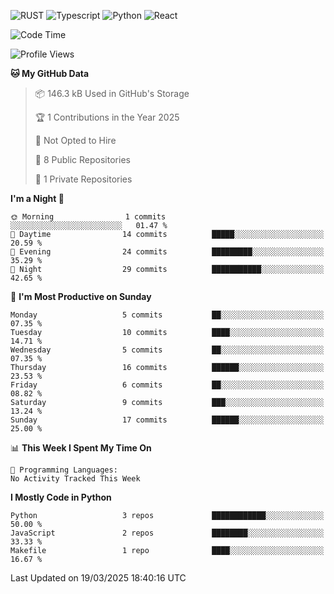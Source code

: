 ![RUST](https://img.shields.io/badge/-Rust-141414?style=flat&logo=rust)
![Typescript](https://img.shields.io/badge/-Typescript-141414?style=flat&logo=typescript)
![Python](https://img.shields.io/badge/-Python-141414?style=flat&logo=python)
![React](https://img.shields.io/badge/-React-141414?style=flat&logo=react)

<!--START_SECTION:waka-->
![Code Time](http://img.shields.io/badge/Code%20Time-636%20hrs%2018%20mins-blue)

![Profile Views](http://img.shields.io/badge/Profile%20Views-0-blue)

**🐱 My GitHub Data** 

> 📦 146.3 kB Used in GitHub's Storage 
 > 
> 🏆 1 Contributions in the Year 2025
 > 
> 🚫 Not Opted to Hire
 > 
> 📜 8 Public Repositories 
 > 
> 🔑 1 Private Repositories 
 > 
**I'm a Night 🦉** 

```text
🌞 Morning                1 commits           ░░░░░░░░░░░░░░░░░░░░░░░░░   01.47 % 
🌆 Daytime                14 commits          █████░░░░░░░░░░░░░░░░░░░░   20.59 % 
🌃 Evening                24 commits          █████████░░░░░░░░░░░░░░░░   35.29 % 
🌙 Night                  29 commits          ███████████░░░░░░░░░░░░░░   42.65 % 
```
📅 **I'm Most Productive on Sunday** 

```text
Monday                   5 commits           ██░░░░░░░░░░░░░░░░░░░░░░░   07.35 % 
Tuesday                  10 commits          ████░░░░░░░░░░░░░░░░░░░░░   14.71 % 
Wednesday                5 commits           ██░░░░░░░░░░░░░░░░░░░░░░░   07.35 % 
Thursday                 16 commits          ██████░░░░░░░░░░░░░░░░░░░   23.53 % 
Friday                   6 commits           ██░░░░░░░░░░░░░░░░░░░░░░░   08.82 % 
Saturday                 9 commits           ███░░░░░░░░░░░░░░░░░░░░░░   13.24 % 
Sunday                   17 commits          ██████░░░░░░░░░░░░░░░░░░░   25.00 % 
```


📊 **This Week I Spent My Time On** 

```text
💬 Programming Languages: 
No Activity Tracked This Week
```

**I Mostly Code in Python** 

```text
Python                   3 repos             ████████████░░░░░░░░░░░░░   50.00 % 
JavaScript               2 repos             ████████░░░░░░░░░░░░░░░░░   33.33 % 
Makefile                 1 repo              ████░░░░░░░░░░░░░░░░░░░░░   16.67 % 
```




 Last Updated on 19/03/2025 18:40:16 UTC
<!--END_SECTION:waka-->
